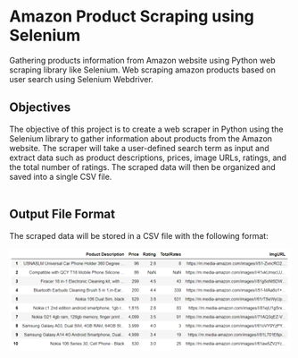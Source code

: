 # Amazon Product Scraping using Selenium
Gathering products information from Amazon website using Python web scraping library like Selenium. Web scraping amazon products based on user search using Selenium Webdriver.

## Objectives
The objective of this project is to create a web scraper in Python using the Selenium library to gather information about products from the Amazon website. The scraper will take a user-defined search term as input and extract data such as product descriptions, prices, image URLs, ratings, and the total number of ratings. The scraped data will then be organized and saved into a single CSV file.<br><br>

## Output File Format
The scraped data will be stored in a CSV file with the following format:<br>

![OutputDataFrame](outputDF.png)<br>



